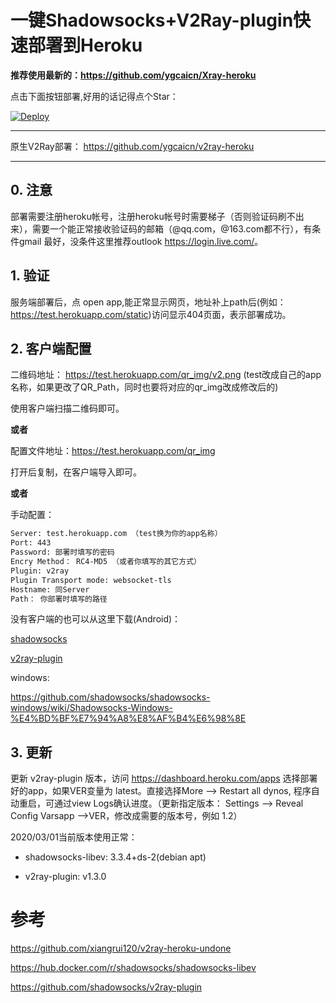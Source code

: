 # 一键Shadowsocks+V2Ray-plugin快速部署到Heroku

**推荐使用最新的：<https://github.com/ygcaicn/Xray-heroku>**

点击下面按钮部署,好用的话记得点个Star：

[![Deploy](https://www.herokucdn.com/deploy/button.png)](https://heroku.com/deploy)
- - -

原生V2Ray部署： <https://github.com/ygcaicn/v2ray-heroku>

- - -

## 0. 注意

部署需要注册heroku帐号，注册heroku帐号时需要梯子（否则验证码刷不出来），需要一个能正常接收验证码的邮箱（@qq.com，@163.com都不行），有条件gmail
最好，没条件这里推荐outlook <https://login.live.com/>。

## 1. 验证

服务端部署后，点 open app,能正常显示网页，地址补上path后(例如：<https://test.herokuapp.com/static>)访问显示404页面，表示部署成功。

## 2. 客户端配置

二维码地址： https://test.herokuapp.com/qr_img/v2.png
(test改成自己的app名称，如果更改了QR_Path，同时也要将对应的qr_img改成修改后的)

使用客户端扫描二维码即可。

**或者**

配置文件地址：https://test.herokuapp.com/qr_img

打开后复制，在客户端导入即可。

**或者**

手动配置：

```sh
Server: test.herokuapp.com （test换为你的app名称）
Port: 443
Password: 部署时填写的密码
Encry Method： RC4-MD5 （或者你填写的其它方式）
Plugin: v2ray
Plugin Transport mode: websocket-tls
Hostname: 同Server
Path： 你部署时填写的路径
```

没有客户端的也可以从这里下载(Android)：

[shadowsocks](https://github.com/shadowsocks/shadowsocks-android/releases/download/v5.0.5/shadowsocks--universal-5.0.5.apk)

[v2ray-plugin](https://github.com/shadowsocks/v2ray-plugin-android/releases/download/v1.3.1/v2ray-arm64-v8a-1.3.1.apk)

windows:

<https://github.com/shadowsocks/shadowsocks-windows/wiki/Shadowsocks-Windows-%E4%BD%BF%E7%94%A8%E8%AF%B4%E6%98%8E>

## 3. 更新

更新 v2ray-plugin 版本，访问 <https://dashboard.heroku.com/apps> 选择部署好的app，如果VER变量为 latest。直接选择More --> Restart all dynos, 程序自动重启，可通过view Logs确认进度。（更新指定版本： Settings --> Reveal Config Varsapp -->VER，修改成需要的版本号，例如 1.2）

2020/03/01当前版本使用正常：

+ shadowsocks-libev: 3.3.4+ds-2(debian apt)

+ v2ray-plugin: v1.3.0

# 参考

https://github.com/xiangrui120/v2ray-heroku-undone

https://hub.docker.com/r/shadowsocks/shadowsocks-libev

https://github.com/shadowsocks/v2ray-plugin
